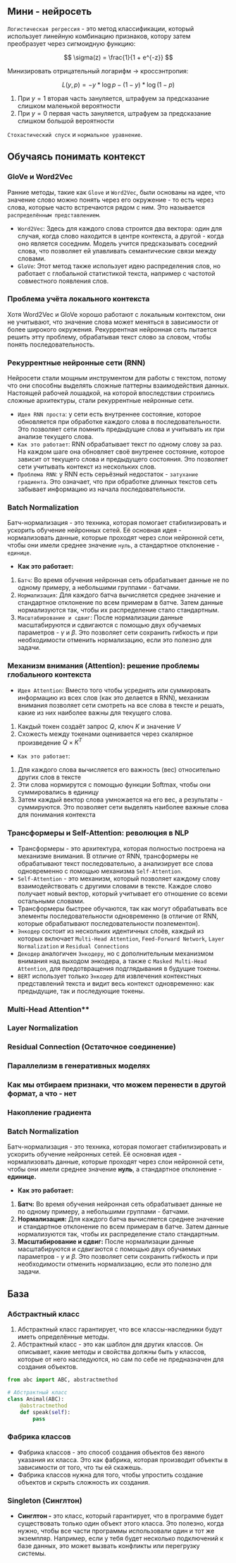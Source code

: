 ## Мини - нейросеть
`Логистическая регрессия` - это метод классификации, который использует линейную комбинацию признаков, котору затем преобразует через сигмоидную функцию:

$$
\sigma(z) = \frac{1}{1 + e^{-z}}
$$

Минизировать отрицательный логарифм -> кроссэнтропия:

$$
L(y, p) = - y * \log p - (1 - y) * \log (1 - p)
$$
1. При $y = 1$ вторая часть зануляется, штрафуем за предсказание слишком маленькой вероятности
2. При $y = 0$ первая часть зануляется, штрафуем за предсказание слишком большой вероятности

`Стохастический спуск` и `нормальное уравнение`.

## Обучаясь понимать контекст
### GloVe и Word2Vec
Ранние методы, такие как `Glove` и `Word2Vec`, были основаны на идее, что значение слово можно понять через его окружение - то есть через слова, которые часто встречаются рядом с ним. Это называется `распределённым представлением`.
* `Word2Vec`: Здесь для каждого слова строится два вектора: один для случая, когда слово находится в центре контекста, а другой - когда оно является соседним. Модель учится предсказывать соседний слова, что позволяет ей улавливать семантические связи между словами.
* `GloVe`: Этот метод также использует идею распределения слов, но работает с глобальной статистикой текста, например с частотой совместного появления слов.
### Проблема учёта локального контекста
Хотя Word2Vec и GloVe хорошо работают с локальным контекстом, они не учитывают, что значение слова может меняться в зависимости от более широкого окружения. Рекуррентная нейронная сеть пытается решить этту проблему, обрабатывая текст слово за словом, чтобы понять последовательность.
### Рекуррентные нейронные сети (RNN)
Нейросети стали мощным инструментом для работы с текстом, потому что они способны выделять сложные паттерны взаимодействия данных. Настоящей рабочей лошадкой, на которой впоследствии строились сложные архитектуры, стали рекуррентные нейронные сети. 
* `Идея RNN проста`: у сети есть внутреннее состояние, которое обновляется при обработке каждого слова в последовательности. Это позволяет сети помнить предыдущие слова и учитывать их при анализе текущего слова.
* `Как это работает`: RNN обрабатывает текст по одному слову за раз. На каждом шаге она обновляет своё внутренее состояние, которое зависит от текущего слова и предыдущего состояния. Это позволяет сети учитывать контекст из нескольких слов.
* `Проблема RNN`: у RNN есть серьёзный недостаток - `затухание градиента`. Это означает, что при обработке длинных текстов сеть забывает информацию из начала последовательности.
### Batch Normalization
Батч-нормализация - это техника, которая помогает стабилизировать и ускорить обучение нейронных сетей. Её основная идея - нормализовать данные, которые проходят через слои нейронной сети, чтобы они имели среднее значение `нуль`, а стандартное отклонение - `единице`.
* **Как это работает:**
1. `Батч`: Во время обучения нейронная сеть обрабатывает данные не по одному примеру, а небольшими группами - батчами.
2. `Нормализация`: Для каждого батча вычисляется среднее значение и стандартное отклонение по всем примерам в батче. Затем данные нормализуются так, чтобы их распределение стало стандартным.
3. `Масштабирование и сдвиг`: После нормализации данные масштабируются и сдвигаются с помощью двух обучаемых параметров - $\gamma$ и $\beta$. Это позволяет сети сохранить гибкость и при необходимости отменить нормализацию, если это полезно для задачи.
### Механизм внимания (Attention): решение проблемы глобального контекста
* `Идея Attention`: Вместо того чтобы усреднять или суммировать информацию из всех слов (как это делается в RNN), механизм внимания позволяет сети смотреть на все слова в тексте и решать, какие из них наиболее важны для текущего слова.
1. Какдый токен создаёт запрос $Q$, ключ $K$ и значение $V$
2. Схожесть между токенами оценивается через скалярное произведение $Q \times K^T$
* `Как это работает`:
1. Для каждого слова вычисляется его важность (вес) относительно других слов в тексте
2. Эти слова нормирутся с помощью функции Softmax, чтобы они суммировались в единицу
3. Затем каждый вектор слова умножается на его вес, а результаты - суммируются. Это позволяет сети выделять наиболее важные слова для понимания контекста
### Трансформеры и Self-Attention: революция в NLP
* Трансформеры - это архитектура, которая полностью построена на механизме внимания. В отличие от RNN, трансформеры не обрабатывают текст последовательно, а анализирует все слова одновременно с помощью механизма `Self-Attention`.
* `Self-Attention` - это механизм, который позволяет каждому слову взаимодействовать с другими словами в тексте. Каждое слово получает новый вектор, который учитывает его отношение со всеми остальными словами.
* Трансформеры быстрее обучаются, так как могут обрабатывать все элементы последовательности одновременно (в отличие от RNN, которые обрабатывают последовательности поэлементон).
* `Энкодер` состоит из нескольких идентичных слоёв, каждый из которых включает `Multi-Head Attention`, `Feed-Forward Network`, `Layer Normalization` и `Residual Connections`
* `Декодер` аналогичен `Энкодеру`, но с дополнительным механизмом внимания над выходом энкодера, а также с `Masked Multi-Head Attention`, для предотвращения подглядывания в будущие токены.
* `BERT` использует только `Энкодер` для извлечения контекстных представлений текста и видит весь контекст одновременно: как предыдущие, так и последующие токены.
### Multi-Head Attention**
### Layer Normalization
### Residual Connection (Остаточное соединение)
### Параллелизм в генеративных моделях
### Как мы отбираем признаки, что можем перенести в другой формат, а что - нет


### Накопление градиента
### Batch Normalization
Батч-нормализация - это техника, которая помогает стабилизировать и ускорить обучение нейронных сетей. Её основная идея - нормализовать данные, которые проходят через слои нейронной сети, чтобы они имели среднее значение **нуль**, а стандартное отклонение - **единице.**
* **Как это работает:**
1. **Батч:** Во время обучения нейронная сеть обрабатывает данные не по одному примеру, а небольшими группами - батчами.
2. **Нормализация:** Для каждого батча вычисляется среднее значение и стандартное отклонение по всем примерам в батче. Затем данные нормализуются так, чтобы их распределение стало стандартным.
3. **Масштабирование и сдвиг:** После нормализации данные масштабируются и сдвигаются с помощью двух обучаемых параметров - $\gamma$ и $\beta$. Это позволяет сети сохранить гибкость и при необходимости отменить нормализацию, если это полезно для задачи.

## База
### Абстрактный класс
1. Абстрактный класс гарантирует, что все классы-наследники будут иметь определённые методы.
2. Абстрактный класс - это как шаблон для других классов. Он описывает, какие методы и свойства должны быть у классов, которые от него наследуются, но сам по себе не предназначен для создания объектов.
```python
from abc import ABC, abstractmethod

# Абстрактный класс
class Animal(ABC):
    @abstractmethod
    def speak(self):
        pass
```
### Фабрика классов
* Фабрика классов - это способ создания объектов без явного указания их класса. Это как фабрика, которая производит объекты в зависимости от того, что ты ей скажешь.
* Фабрика классов нужна для того, чтобы упростить создание объектов и скрыть сложность их создания.
### Singleton (Синглтон)
* **Синглтон -** это класс, который гарантирует, что в программе будет существовать только один объект этого класса. Это полезно, когда нужно, чтобы все части программы использовали один и тот же экземпляр. Например, если у тебя будет несколько подключений к базе данных, это может вызвать конфликты или перегрузку системы.





